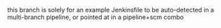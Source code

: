 this branch is solely for an example Jenkinsfile to be auto-detected in a multi-branch pipeline, or pointed at in a pipeline+scm combo 

